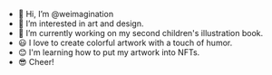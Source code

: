 - 👋 Hi, I’m @weimagination
- 👀 I’m interested in art and design.
- 🌱 I’m currently working on my second children's illustration book.
- 😃 I love to create colorful artwork with a touch of humor.
- 😊 I'm learning how to put my artwork into NFTs.
- 😎 Cheer!
